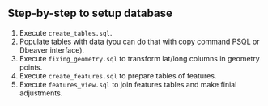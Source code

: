## Step-by-step to setup database

1. Execute `create_tables.sql`.
2. Populate tables with data (you can do that with copy command PSQL or Dbeaver interface).
3. Execute `fixing_geometry.sql` to transform lat/long columns in geometry points.
4. Execute `create_features.sql` to prepare tables of features.
5. Execute `features_view.sql` to join features tables and make finial adjustments.